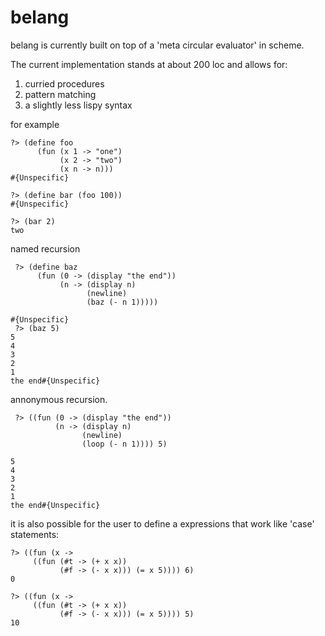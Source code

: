 # belang

belang is currently built on top of a 'meta circular evaluator' in scheme. 

The current implementation stands at about 200 loc and allows for:

1. curried procedures
2. pattern matching 
3. a slightly less lispy syntax

for example

```
?> (define foo
      (fun (x 1 -> "one")
           (x 2 -> "two")
           (x n -> n)))
#{Unspecific}

?> (define bar (foo 100))                                                              
#{Unspecific}                                                                           

?> (bar 2)                                                                             
two

```

named recursion

```
 ?> (define baz
      (fun (0 -> (display "the end"))
           (n -> (display n) 
                 (newline) 
                 (baz (- n 1)))))
           
#{Unspecific}
 ?> (baz 5)
5
4
3
2
1
the end#{Unspecific}
```
annonymous recursion. 

```
 ?> ((fun (0 -> (display "the end"))
          (n -> (display n)
                (newline)
                (loop (- n 1)))) 5)

5
4
3
2
1
the end#{Unspecific}
```

it is also possible for the user to define a expressions that work like 'case' statements:

```
?> ((fun (x ->
	 ((fun (#t -> (+ x x))
	       (#f -> (- x x))) (= x 5)))) 6)
0

?> ((fun (x ->
	 ((fun (#t -> (+ x x))
	       (#f -> (- x x))) (= x 5)))) 5)
10
```
